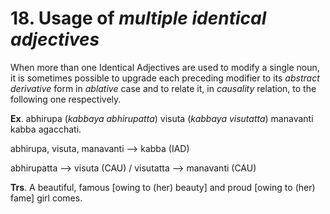 # **18. Usage of** *multiple identical adjectives*
 When more than one Identical Adjectives are used to modify a single noun, it is 
sometimes possible to upgrade each preceding modifier to its *abstract derivative* form 
in *ablative* case and to relate it, in *causality* relation, to the following one respectively.  

**Ex**. abhirupa (*kabbaya abhirupatta*) visuta (*kabbaya visutatta*) manavanti kabba 
agacchati. 

 abhirupa, visuta, manavanti  --> kabba (IAD) 
 
   abhirupatta  --> visuta (CAU) / visutatta  -->  manavanti (CAU) 

**Trs**. A beautiful, famous [owing to (her) beauty] and proud [owing to (her) fame] 
girl comes.